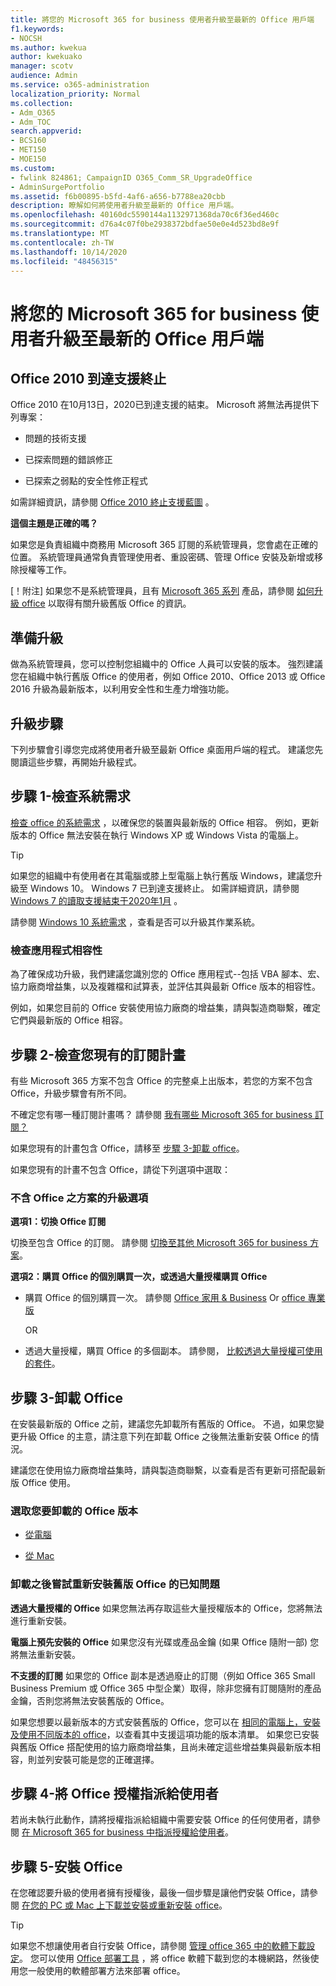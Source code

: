 ```yaml
---
title: 將您的 Microsoft 365 for business 使用者升級至最新的 Office 用戶端
f1.keywords:
- NOCSH
ms.author: kwekua
author: kwekuako
manager: scotv
audience: Admin
ms.service: o365-administration
localization_priority: Normal
ms.collection:
- Adm_O365
- Adm_TOC
search.appverid:
- BCS160
- MET150
- MOE150
ms.custom:
- fwlink 824861; CampaignID O365_Comm_SR_UpgradeOffice
- AdminSurgePortfolio
ms.assetid: f6b00895-b5fd-4af6-a656-b7788ea20cbb
description: 瞭解如何將使用者升級至最新的 Office 用戶端。
ms.openlocfilehash: 40160dc5590144a1132971368da70c6f36ed460c
ms.sourcegitcommit: d76a4c07f0be2938372bdfae50e0e4d523bd8e9f
ms.translationtype: MT
ms.contentlocale: zh-TW
ms.lasthandoff: 10/14/2020
ms.locfileid: "48456315"
---
```

# <a name="upgrade-your-microsoft-365-for-business-users-to-the-latest-office-client"></a>將您的 Microsoft 365 for business 使用者升級至最新的 Office 用戶端

## <a name="office-2010-reaches-end-of-support"></a>Office 2010 到達支援終止

Office 2010 在10月13日，2020已到達支援的結束。 Microsoft 將無法再提供下列專案：

- 問題的技術支援

- 已探索問題的錯誤修正

- 已探索之弱點的安全性修正程式

如需詳細資訊，請參閱 [Office 2010 終止支援藍圖](https://docs.microsoft.com/deployoffice/endofsupport/office-2010-end-support-roadmap) 。

 **這個主題是正確的嗎？**
  
 如果您是負責組織中商務用 Microsoft 365 訂閱的系統管理員，您會處在正確的位置。 系統管理員通常負責管理使用者、重設密碼、管理 Office 安裝及新增或移除授權等工作。

 [！附注] 如果您不是系統管理員，且有 [Microsoft 365 系列](https://support.microsoft.com/office/28cbc8cf-1332-4f04-9123-9b660abb629e#BKMK_OfficePlans) 產品，請參閱 [如何升級 office](https://support.microsoft.com/office/ee68f6cf-422f-464a-82ec-385f65391350) 以取得有關升級舊版 Office 的資訊。

## <a name="get-ready-to-upgrade"></a>準備升級

做為系統管理員，您可以控制您組織中的 Office 人員可以安裝的版本。 強烈建議您在組織中執行舊版 Office 的使用者，例如 Office 2010、Office 2013 或 Office 2016 升級為最新版本，以利用安全性和生產力增強功能。

## <a name="upgrade-steps"></a>升級步驟

下列步驟會引導您完成將使用者升級至最新 Office 桌面用戶端的程式。 建議您先閱讀這些步驟，再開始升級程式。
  
## <a name="step-1---check-system-requirements"></a>步驟 1-檢查系統需求

[檢查 office 的系統需求](https://www.microsoft.com/microsoft-365/microsoft-365-and-office-resources) ，以確保您的裝置與最新版的 Office 相容。 例如，更新版本的 Office 無法安裝在執行 Windows XP 或 Windows Vista 的電腦上。
  
> [!TIP]
> 如果您的組織中有使用者在其電腦或膝上型電腦上執行舊版 Windows，建議您升級至 Windows 10。 Windows 7 已到達支援終止。 如需詳細資訊，請參閱 [Windows 7 的讀取支援結束于2020年1月](https://www.microsoft.com/microsoft-365/windows/end-of-windows-7-support?rtc=1) 。

請參閱 [Windows 10 系統需求](https://www.microsoft.com/windows/windows-10-specifications) ，查看是否可以升級其作業系統。

### <a name="check-application-compatibility"></a>檢查應用程式相容性

為了確保成功升級，我們建議您識別您的 Office 應用程式--包括 VBA 腳本、宏、協力廠商增益集，以及複雜檔和試算表，並評估其與最新 Office 版本的相容性。
  
例如，如果您目前的 Office 安裝使用協力廠商的增益集，請與製造商聯繫，確定它們與最新版的 Office 相容。
  
## <a name="step-2---check-your-existing-subscription-plan"></a>步驟 2-檢查您現有的訂閱計畫

有些 Microsoft 365 方案不包含 Office 的完整桌上出版本，若您的方案不包含 Office，升級步驟會有所不同。
  
不確定您有哪一種訂閱計畫嗎？ 請參閱 [我有哪些 Microsoft 365 for business 訂閱？](../admin-overview/what-subscription-do-i-have.md)
  
如果您現有的計畫包含 Office，請移至 [步驟 3-卸載 office](#step-3---uninstall-office)。
  
如果您現有的計畫不包含 Office，請從下列選項中選取：
  
### <a name="upgrade-options-for-plans-that-dont-include-office"></a>不含 Office 之方案的升級選項

 **選項1：切換 Office 訂閱**

切換至包含 Office 的訂閱。 請參閱 [切換至其他 Microsoft 365 for business 方案](../../commerce/subscriptions/switch-to-a-different-plan.md)。

**選項2：購買 Office 的個別購買一次，或透過大量授權購買 Office**

 - 購買 Office 的個別購買一次。 請參閱 [Office 家用 &amp; Business](https://products.office.com/home-and-business) Or [office 專業版](https://products.office.com/professional)

     OR

 - 透過大量授權，購買 Office 的多個副本。 請參閱， [比較透過大量授權可使用的套件](https://products.office.com/business/microsoft-office-volume-licensing-suites-comparison)。

## <a name="step-3---uninstall-office"></a>步驟 3-卸載 Office

在安裝最新版的 Office 之前，建議您先卸載所有舊版的 Office。 不過，如果您變更升級 Office 的主意，請注意下列在卸載 Office 之後無法重新安裝 Office 的情況。
  
建議您在使用協力廠商增益集時，請與製造商聯繫，以查看是否有更新可搭配最新版 Office 使用。

### <a name="select-the-version-of-office-you-want-to-uninstall"></a>選取您要卸載的 Office 版本

- [從電腦](https://support.microsoft.com/office/9dd49b83-264a-477a-8fcc-2fdf5dbf61d8)

- [從 Mac](https://support.microsoft.com/office/eefa1199-5b58-43af-8a3d-b73dc1a8cae3)
  
### <a name="known-issues-trying-to-reinstall-older-versions-of-office-after-an-uninstall"></a>卸載之後嘗試重新安裝舊版 Office 的已知問題

 **透過大量授權的 Office** 如果您無法再存取這些大量授權版本的 Office，您將無法進行重新安裝。

 **電腦上預先安裝的 Office** 如果您沒有光碟或產品金鑰 (如果 Office 隨附一部) 您將無法重新安裝。

 **不支援的訂閱** 如果您的 Office 副本是透過廢止的訂閱（例如 Office 365 Small Business Premium 或 Office 365 中型企業）取得，除非您擁有訂閱隨附的產品金鑰，否則您將無法安裝舊版的 Office。

如果您想要以最新版本的方式安裝舊版的 Office，您可以在 [相同的電腦上，安裝及使用不同版本的 office](https://support.microsoft.com/office/6ebb44ce-18a3-43f9-a187-b78c513788bf)，以查看其中支援這項功能的版本清單。 如果您已安裝與舊版 Office 搭配使用的協力廠商增益集，且尚未確定這些增益集與最新版本相容，則並列安裝可能是您的正確選擇。

## <a name="step-4---assign-office-licenses-to-users"></a>步驟 4-將 Office 授權指派給使用者

若尚未執行此動作，請將授權指派給組織中需要安裝 Office 的任何使用者，請參閱 [在 Microsoft 365 for business 中指派授權給使用者](../manage/assign-licenses-to-users.md)。
  
## <a name="step-5---install-office"></a>步驟 5-安裝 Office

在您確認要升級的使用者擁有授權後，最後一個步驟是讓他們安裝 Office，請參閱 [在您的 PC 或 Mac 上下載並安裝或重新安裝 office](https://support.microsoft.com/office/4414eaaf-0478-48be-9c42-23adc4716658)。
  
> [!TIP]
> 如果您不想讓使用者自行安裝 Office，請參閱 [管理 office 365 中的軟體下載設定](https://docs.microsoft.com/DeployOffice/manage-software-download-settings-office-365)。 您可以使用 [Office 部署工具](https://docs.microsoft.com/DeployOffice/overview-office-deployment-tool) ，將 office 軟體下載到您的本機網路，然後使用您一般使用的軟體部署方法來部署 office。
